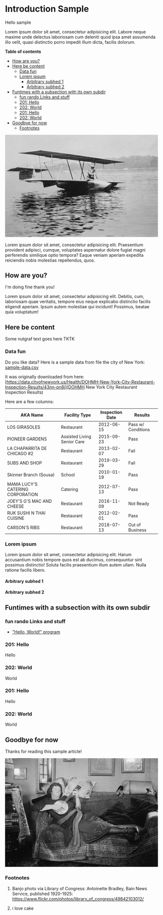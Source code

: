 # Introduction Sample

Hello sample 

Lorem ipsum dolor sit amet, consectetur adipisicing elit. Labore neque maxime unde delectus laboriosam cum deleniti quod ipsa amet assumenda illo velit, quasi distinctio porro impedit illum dicta, facilis dolorum.


**Table of contents**

<!-- toc -->

- [How are you?](#how-are-you)
- [Here be content](#here-be-content)
  * [Data fun](#data-fun)
  * [Lorem ipsum](#lorem-ipsum)
    + [Arbitrary subhed 1](#arbitrary-subhed-1)
    + [Arbitrary subhed 2](#arbitrary-subhed-2)
- [Funtimes with a subsection with its own subdir](#funtimes-with-a-subsection-with-its-own-subdir)
  * [fun rando Links and stuff](#fun-rando-links-and-stuff)
  * [201: Hello](#201-hello)
  * [202: World](#202-world)
  * [201: Hello](#201-hello-1)
  * [202: World](#202-world-1)
- [Goodbye for now](#goodbye-for-now)
  * [Footnotes](#footnotes)

<!-- tocstop -->

<a href="https://www.flickr.com/photos/library_of_congress/50172836033/">
    <img src="assets/images/hello.jpg" alt="flickr loc">
</a>


Lorem ipsum dolor sit amet, consectetur adipisicing elit. Praesentium provident adipisci, cumque, voluptates aspernatur dolore fugiat magni perferendis similique optio tempora? Eaque veniam aperiam expedita reiciendis nobis molestias repellendus, quos.

## How are you?

I'm doing fine thank you!


Lorem ipsum dolor sit amet, consectetur adipisicing elit. Debitis, cum, laboriosam quae veritatis, tempore eius neque explicabo distinctio facilis eligendi aperiam. Ipsum autem molestiae qui incidunt! Possimus, beatae quia voluptatum!
## Here be content

Some nutgraf text goes here TKTK


### Data fun

Do you like data? Here is a sample data from file the city of New York: [sample-data.csv](assets/files/sample-data.csv)

It was originally downloaded from here: [https://data.cityofnewyork.us/Health/DOHMH-New-York-City-Restaurant-Inspection-Results/43nn-pn8j](DOHMH New York City Restaurant Inspection Results) 

Here are a few columns:

| AKA Name                         | Facility Type               | Inspection Date | Results            |
| -------------------------------- | --------------------------- | --------------- | ------------------ |
| LOS GIRASOLES                    | Restaurant                  |      2012-06-15 | Pass w/ Conditions |
| PIONEER GARDENS                  | Assisted Living Senior Care |      2015-09-23 | Pass               |
| LA CHAPARRITA DE CHICAGO #2      | Restaurant                  |      2013-02-07 | Fail               |
| SUBS AND SHOP                    | Restaurant                  |      2019-03-29 | Fail               |
| Skinner Branch (Sousa)           | School                      |      2010-01-19 | Pass               |
| MAMA LUCY'S CATERING CORPORATION | Catering                    |      2012-07-13 | Pass               |
| JOEY'S G'S MAC AND CHEESE        | Restaurant                  |      2016-11-09 | Not Ready          |
| RUK SUSHI N THAI CUISINE         | Restaurant                  |      2012-02-01 | Pass               |
| CARSON'S RIBS                    | Restaurant                  |      2018-07-13 | Out of Business    |



### Lorem ipsum

Lorem ipsum dolor sit amet, consectetur adipisicing elit. Harum accusantium nobis tempore quos est ab ducimus, consequuntur sint possimus distinctio! Soluta facilis praesentium illum autem ullam. Nulla ratione facilis libero.


#### Arbitrary subhed 1

#### Arbitrary subhed 2
## Funtimes with a subsection with its own subdir


### fun rando Links and stuff

- ["Hello, World!" program](https://en.wikipedia.org/wiki/%22Hello,_World!%22_program)

### 201: Hello

Hello
### 202: World

World 
### 201: Hello

Hello
### 202: World

World
## Goodbye for now



Thanks for reading this sample article!


<a href="https://www.flickr.com/photos/library_of_congress/49842103012/">
    <img src="assets/images/bye.jpg" alt="Antoinette Bradley (LOC)">
</a>


### Footnotes 

1. Banjo photo via Library of Congress: Antoinette Bradley, Bain News Service, published 1920-1925: https://www.flickr.com/photos/library_of_congress/49842103012/

2. i love cake
